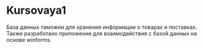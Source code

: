 # Kursovaya1
База данных таможни для хранения информации о товарах и поставках. Также разработано приложение для взаимодействия с базой данных на основе winforms.
